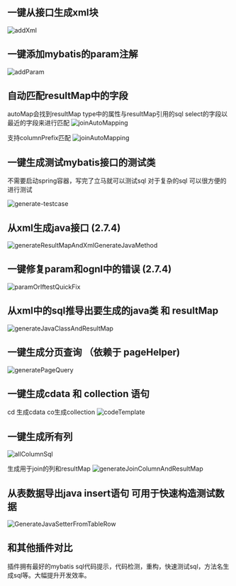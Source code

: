 ## 一键从接口生成xml块
![addXml](https://coding.net/u/gejun123456/p/MyBatisCodeHelper-Pro/git/raw/master/screenshots/generateXmlFromMapper.gif)

## 一键添加mybatis的param注解
![addParam](https://coding.net/u/gejun123456/p/MyBatisCodeHelper-Pro/git/raw/master/screenshots/addParamForOneClick.gif)

## 自动匹配resultMap中的字段
autoMap会找到resultMap type中的属性与resultMap引用的sql select的字段以最近的字段来进行匹配
![joinAutoMapping](https://coding.net/u/gejun123456/p/MyBatisCodeHelper-Pro/git/raw/master/screenshots/joinAutoMapping.gif)

支持columnPrefix匹配
![joinAutoMapping](https://coding.net/u/gejun123456/p/MyBatisCodeHelper-Pro/git/raw/master/screenshots/joinAutoMapping.gif)

## 一键生成测试mybatis接口的测试类 

不需要启动spring容器，写完了立马就可以测试sql  对于复杂的sql 可以很方便的进行测试 

![generate-testcase](https://coding.net/u/gejun123456/p/MyBatisCodeHelper-Pro/git/raw/master/screenshots/generateTestCaseByClick.gif)

## 从xml生成java接口 (2.7.4)
![generateResultMapAndXmlGenerateJavaMethod](https://coding.net/u/gejun123456/p/MyBatisCodeHelper-Pro/git/raw/master/screenshots/generateResultMapAndXmlGenerateJavaMethod.gif)

## 一键修复param和ognl中的错误 (2.7.4)
![paramOrIftestQuickFix](https://coding.net/u/gejun123456/p/MyBatisCodeHelper-Pro/git/raw/master/screenshots/paramOrIftestQuickFix.gif)


## 从xml中的sql推导出要生成的java类 和 resultMap 

![generateJavaClassAndResultMap](https://coding.net/u/gejun123456/p/MyBatisCodeHelper-Pro/git/raw/master/screenshots/generateJavaClassAndResultMap.gif)


## 一键生成分页查询 （依赖于 pageHelper)

![generatePageQuery](https://coding.net/u/gejun123456/p/MyBatisCodeHelper-Pro/git/raw/master/screenshots/generatePageQuery.gif)


## 一键生成cdata 和 collection 语句

cd 生成cdata co生成collection 
![codeTemplate](https://coding.net/u/gejun123456/p/MyBatisCodeHelper-Pro/git/raw/master/screenshots/codeTemplate.gif)

## 一键生成所有列 
![allColumnSql](https://coding.net/u/gejun123456/p/MyBatisCodeHelper-Pro/git/raw/master/screenshots/allColumnSql.gif)

生成用于join的列和resultMap
![generateJoinColumnAndResultMap](https://coding.net/u/gejun123456/p/MyBatisCodeHelper-Pro/git/raw/master/screenshots/generateJoinColumnAndResultMap.gif)

## 从表数据导出java insert语句 可用于快速构造测试数据
![GenerateJavaSetterFromTableRow](https://coding.net/u/gejun123456/p/MyBatisCodeHelper-Pro/git/raw/master/screenshots/GenerateJavaSetterFromTableRow.gif)


## 和其他插件对比
插件拥有最好的mybatis sql代码提示，代码检测，重构，快速测试sql，方法名生成sql等。大幅提升开发效率。


